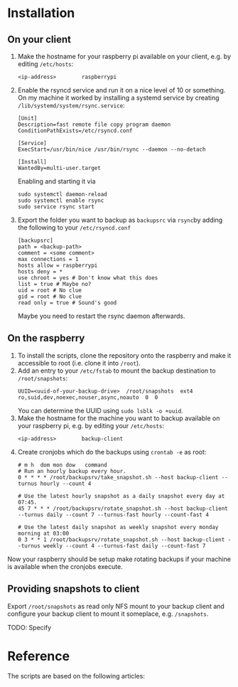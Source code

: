 # Installation
## On your client
1. Make the hostname for your raspberry pi available on your client, e.g. by editing `/etc/hosts`:
   ```
   <ip-address>        raspberrypi
   ```
2. Enable the rsyncd service and run it on a nice level of 10 or something.
   On my machine it worked by installing a systemd service by creating `/lib/systemd/system/rsync.service`:
   ```
   [Unit]
   Description=fast remote file copy program daemon
   ConditionPathExists=/etc/rsyncd.conf

   [Service]
   ExecStart=/usr/bin/nice /usr/bin/rsync --daemon --no-detach

   [Install]
   WantedBy=multi-user.target
   ```
   Enabling and starting it via
   ```
   sudo systemctl daemon-reload
   sudo systemctl enable rsync
   sudo service rsync start
   ```
3. Export the folder you want to backup as `backupsrc` via `rsync`by adding the following to your `/etc/rsyncd.conf`
   ```
   [backupsrc]
   path = <backup-path>
   comment = <some comment>
   max connections = 1
   hosts allow = raspberrypi
   hosts deny = *
   use chroot = yes # Don't know what this does
   list = true # Maybe no?
   uid = root # No clue
   gid = root # No clue
   read only = true # Sound's good
   ```
   Maybe you need to restart the rsync daemon afterwards.

## On the raspberry
1. To install the scripts, clone the repository onto the raspberry and make it accessible to root (i.e. clone it into `/root`).
2. Add an entry to your `/etc/fstab` to mount the backup destination to `/root/snapshots`:
   ```
   UUID=<uuid-of-your-backup-drive>  /root/snapshots  ext4  ro,suid,dev,noexec,nouser,async,noauto  0  0
   ```
   You can determine the UUID using `sudo lsblk -o +uuid`.
2. Make the hostname for the machine you want to backup available on your raspberry pi, e.g. by editing your `/etc/hosts`:
   ```
   <ip-address>        backup-client
   ```
3. Create cronjobs which do the backups using `crontab -e` as root:
   ```
   # m h  dom mon dow   command
   # Run an hourly backup every hour.
   0 * * * * /root/backupsrv/take_snapshot.sh --host backup-client --turnus hourly --count 4

   # Use the latest hourly snapshot as a daily snapshot every day at 07:45.
   45 7 * * * /root/backupsrv/rotate_snapshot.sh --host backup-client --turnus daily --count 7 --turnus-fast hourly --count-fast 4

   # Use the latest daily snapshot as weekly snapshot every monday morning at 03:00
   0 3 * * 1 /root/backupsrv/rotate_snapshot.sh --host backup-client --turnus weekly --count 4 --turnus-fast daily --count-fast 7
   ```

Now your raspberry should be setup make rotating backups if your machine is available when the cronjobs execute.

## Providing snapshots to client
Export `/root/snapshots` as read only NFS mount to your backup client and configure your backup client
to mount it someplace, e.g. `/snapshots`.

TODO: Specify

# Reference
The scripts are based on the following articles:

[1]: www.mikerubel.org/computers/rsync_snapshots/ "Mike Rubel - Rsync Snapshots"
[2]: http://jonmoore.duckdns.org/index.php/linux-articles/39-backup-with-rsync-or-dd "Jon Moore - Backup with rsync or dd"
